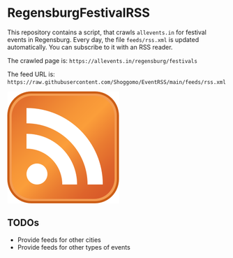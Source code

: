 # RegensburgFestivalRSS

This repository contains a script, that crawls `allevents.in` for festival events in Regensburg.
Every day, the file `feeds/rss.xml` is updated automatically. You can subscribe to it with an RSS reader.

The crawled page is: `https://allevents.in/regensburg/festivals`

The feed URL is: `https://raw.githubusercontent.com/Shoggomo/EventRSS/main/feeds/rss.xml`

[![subscribe via rss](Feed-icon.svg)](https://raw.githubusercontent.com/Shoggomo/EventRSS/main/feeds/rss.xml)

## TODOs
 - Provide feeds for other cities
 - Provide feeds for other types of events
